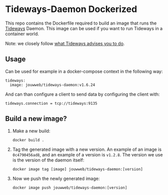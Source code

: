 # Tideways-Daemon Dockerized

This repo contains the Dockerfile required to build an image that runs the [Tideways](https://www.tideways.com/) 
Daemon. This image can be used if you want to run Tideways in a container world. 

Note: we closely follow [what Tideways advises you to do](https://support.tideways.com/documentation/setup/installation/docker-with-compose.html#tideways-daemon-dockerized).  

## Usage

Can be used for example in a docker-compose context in the following way:

```
tideways:
  image: jouwweb/tideways-daemon:v1.6.24
```

And can than configure a client to send data by configuring the client with:

```
tideways.connection = tcp://tideways:9135
```

## Build a new image?

1. Make a new build:

   `docker build .`
   
2. Tag the generated image with a new version. An example of an image is `0c4790456ad8`, and an example of a version is `v1.2.8`. The version we use is the version of the daemon itself:

   `docker image tag [image] jouwweb/tideways-daemon:[version]`
   
3. Now we push the newly generated image:

   `docker image push jouwweb/tideways-daemon:[version]`
